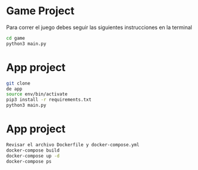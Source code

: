# Game Project

Para correr el juego debes seguir las siguientes instrucciones en la terminal

```sh
cd game
python3 main.py
```

# App project

```sh
git clone
de app
source env/bin/activate
pip3 install -r requirements.txt
python3 main.py
```

# App project

```sh
Revisar el archivo Dockerfile y docker-compose.yml
docker-compose build
docker-compose up -d
docker-compose ps

```